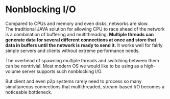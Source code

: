 # Nonblocking I/O

Compared to CPUs and memory and even disks, networks are slow.  
The traditional JAVA solution for allowing CPU to race
ahead of the network is a combination of buffering and 
multithreading. **Multiple threads can generate data for 
several different connections at once and store that data
in buffers until the network is ready to send it.** It works
well for fairly simple servers and clients without extreme performance
needs. 

The overhead of spawning multiple threads and switching 
between them can be nontrivial. Most modern OS we would 
like to be using as a high-volume server supports such
nonblocking I/O. 

But client and even p2p systems rarely need to process so many
simultaneous connections that multithreaded, stream-based I/O 
becomes a noticeable bottleneck. 